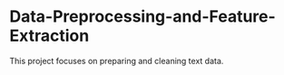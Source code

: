 # Data-Preprocessing-and-Feature-Extraction
This project focuses on preparing and cleaning text data.
